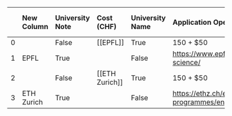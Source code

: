 |    | New Column   | University Note   | Cost (CHF)     | University Name   | Application Opening                                                                            | MS CS Link   |
|---:|:-------------|:------------------|:---------------|:------------------|:-----------------------------------------------------------------------------------------------|:-------------|
|  0 |              | False             | [[EPFL]]       | True              | 150 + $50                                                                                      | True         |
|  1 | EPFL         | True              |                | False             | https://www.epfl.ch/education/master/programs/computer-science/                                | True         |
|  2 |              | False             | [[ETH Zurich]] | True              | 150 + $50                                                                                      | True         |
|  3 | ETH Zurich   | True              |                | False             | https://ethz.ch/en/studies/master/degree-programmes/engineering-sciences/computer-science.html | True         |